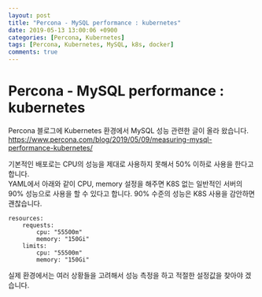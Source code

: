 ```yaml
---
layout: post
title: "Percona - MySQL performance : kubernetes"
date: 2019-05-13 13:00:06 +0900
categories: [Percona, Kubernetes]
tags: [Percona, Kubernetes, MySQL, k8s, docker]
comments: true
---
```

# Percona - MySQL performance : kubernetes

Percona 블로그에 Kubernetes 환경에서 MySQL 성능 관련한 글이 올라 왔습니다.
https://www.percona.com/blog/2019/05/09/measuring-mysql-performance-kubernetes/

기본적인 배포로는 CPU의 성능을 제대로 사용하지 못해서 50% 이하로 사용을 한다고 합니다.  
YAML에서 아래와 같이 CPU, memory 설정을 해주면 K8S 없는 일반적인 서버의 90% 성능으로 사용을 할 수 있다고 합니다. 90% 수준의 성능은 K8S 사용을 감안하면 괜찮습니다.  

~~~
resources:
    requests:
        cpu: "55500m"
        memory: "150Gi"
    limits:
        cpu: "55500m"
        memory: "150Gi"
~~~

실제 환경에서는 여러 상황들을 고려해서 성능 측정을 하고 적절한 설정값을 찾아야 겠습니다.

